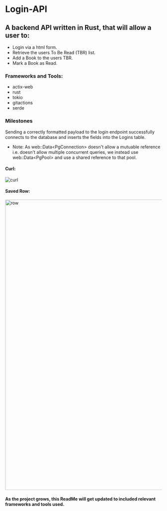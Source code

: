 # Login-API

## A backend API written in Rust, that will allow a user to:
 - Login via a html form.
 - Retrieve the users To Be Read (TBR) list.
- Add a Book to the users TBR.
 - Mark a Book as Read.

### Frameworks and Tools:

- actix-web
- rust
- tokio
- gitactions
- serde

### Milestones
Sending a correctly formatted payload to the login endpoint successfully connects to the database and inserts the fields into the Logins table.
- Note: As web::Data\<PgConnection\> doesn't allow a mutuable reference i.e. doesn't allow multiple concurrent queries, we instead use web::Data\<PgPool\> and use a shared reference to that pool. 
 
#### Curl:
![curl](https://github.com/DaveMcMahon/Login-API/assets/16767214/39717b99-9363-4e72-a366-4e880f760222)

#### Saved Row:
<img width="933" alt="row" src="https://github.com/DaveMcMahon/Login-API/assets/16767214/8c6717f8-9479-4e9c-a3e6-a0423cf68ac7">
 
<br>

#### As the project grows, this ReadMe will get updated to included relevant frameworks and tools used.
